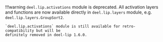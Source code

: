 !!!warning
    `deel.lip.activations` module is deprecated. All activation layers and functions are
    now available directly in `deel.lip.layers` module, e.g.
    `deel.lip.layers.GroupSort2`.

    `deel.lip.activations` module is still available for retro-compatibility but will be
    definitely removed in deel-lip 1.6.0.
